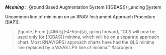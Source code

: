 ***Meaning*** :: <u>G</u>round Based Augmentation System ([[GBAS]]) <u>L</u>anding <u>S</u>ystem

Uncommon line of minimum on an RNAV Instrument Approach Procedure [[IAP]].

> [!quote] From [[AIM 5]]-4-5(m)(a), going forward,
>  "GLS will now be used only for [[GBAS]] minima, which will be on a separate approach chart. Most RNAV(GPS) approach charts have had the GLS minima line replaced by a WAAS LPV line of minima."
#acronym